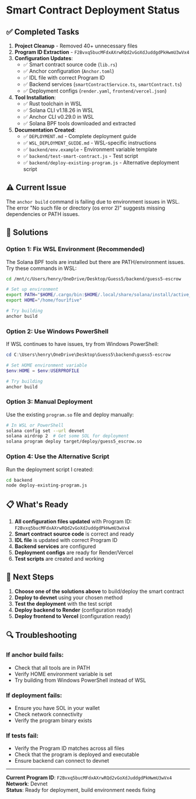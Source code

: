 # Smart Contract Deployment Status

## ✅ Completed Tasks

1. **Project Cleanup** - Removed 40+ unnecessary files
2. **Program ID Extraction** - `F2Bvxq5bucMFdxAXrwRQd2vGoXdJuddgdPkHwmU3wVx4`
3. **Configuration Updates**:
   - ✅ Smart contract source code (`lib.rs`)
   - ✅ Anchor configuration (`Anchor.toml`)
   - ✅ IDL file with correct Program ID
   - ✅ Backend services (`smartContractService.ts`, `smartContract.ts`)
   - ✅ Deployment configs (`render.yaml`, `frontend/vercel.json`)
4. **Tool Installation**:
   - ✅ Rust toolchain in WSL
   - ✅ Solana CLI v1.18.26 in WSL
   - ✅ Anchor CLI v0.29.0 in WSL
   - ✅ Solana BPF tools downloaded and extracted
5. **Documentation Created**:
   - ✅ `DEPLOYMENT.md` - Complete deployment guide
   - ✅ `WSL_DEPLOYMENT_GUIDE.md` - WSL-specific instructions
   - ✅ `backend/env.example` - Environment variable template
   - ✅ `backend/test-smart-contract.js` - Test script
   - ✅ `backend/deploy-existing-program.js` - Alternative deployment script

## ⚠️ Current Issue

The `anchor build` command is failing due to environment issues in WSL. The error "No such file or directory (os error 2)" suggests missing dependencies or PATH issues.

## 🔧 Solutions

### Option 1: Fix WSL Environment (Recommended)

The Solana BPF tools are installed but there are PATH/environment issues. Try these commands in WSL:

```bash
cd /mnt/c/Users/henry/OneDrive/Desktop/Guess5/backend/guess5-escrow

# Set up environment
export PATH="$HOME/.cargo/bin:$HOME/.local/share/solana/install/active_release/bin:$PATH"
export HOME="/home/four1five"

# Try building
anchor build
```

### Option 2: Use Windows PowerShell

If WSL continues to have issues, try from Windows PowerShell:

```powershell
cd C:\Users\henry\OneDrive\Desktop\Guess5\backend\guess5-escrow

# Set HOME environment variable
$env:HOME = $env:USERPROFILE

# Try building
anchor build
```

### Option 3: Manual Deployment

Use the existing `program.so` file and deploy manually:

```bash
# In WSL or PowerShell
solana config set --url devnet
solana airdrop 2  # Get some SOL for deployment
solana program deploy target/deploy/guess5_escrow.so
```

### Option 4: Use the Alternative Script

Run the deployment script I created:

```bash
cd backend
node deploy-existing-program.js
```

## 📋 What's Ready

1. **All configuration files updated** with Program ID: `F2Bvxq5bucMFdxAXrwRQd2vGoXdJuddgdPkHwmU3wVx4`
2. **Smart contract source code** is correct and ready
3. **IDL file** is updated with correct Program ID
4. **Backend services** are configured
5. **Deployment configs** are ready for Render/Vercel
6. **Test scripts** are created and working

## 🎯 Next Steps

1. **Choose one of the solutions above** to build/deploy the smart contract
2. **Deploy to devnet** using your chosen method
3. **Test the deployment** with the test script
4. **Deploy backend to Render** (configuration ready)
5. **Deploy frontend to Vercel** (configuration ready)

## 🔍 Troubleshooting

### If anchor build fails:
- Check that all tools are in PATH
- Verify HOME environment variable is set
- Try building from Windows PowerShell instead of WSL

### If deployment fails:
- Ensure you have SOL in your wallet
- Check network connectivity
- Verify the program binary exists

### If tests fail:
- Verify the Program ID matches across all files
- Check that the program is deployed and executable
- Ensure backend can connect to devnet

---

**Current Program ID**: `F2Bvxq5bucMFdxAXrwRQd2vGoXdJuddgdPkHwmU3wVx4`  
**Network**: Devnet  
**Status**: Ready for deployment, build environment needs fixing
